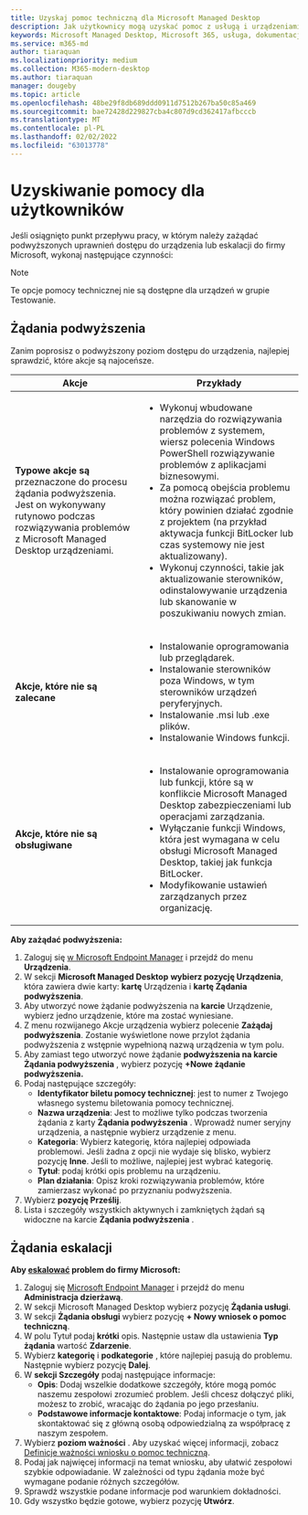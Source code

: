 ```yaml
---
title: Uzyskaj pomoc techniczną dla Microsoft Managed Desktop
description: Jak użytkownicy mogą uzyskać pomoc z usługą i urządzeniami
keywords: Microsoft Managed Desktop, Microsoft 365, usługa, dokumentacja
ms.service: m365-md
author: tiaraquan
ms.localizationpriority: medium
ms.collection: M365-modern-desktop
ms.author: tiaraquan
manager: dougeby
ms.topic: article
ms.openlocfilehash: 48be29f8db689ddd0911d7512b267ba50c85a469
ms.sourcegitcommit: bae72428d229827cba4c807d9cd362417afbcccb
ms.translationtype: MT
ms.contentlocale: pl-PL
ms.lasthandoff: 02/02/2022
ms.locfileid: "63013778"
---
```

# <a name="getting-help-for-users"></a>Uzyskiwanie pomocy dla użytkowników

Jeśli osiągnięto punkt przepływu pracy, w [](../service-description/user-support.md) którym należy zażądać podwyższonych uprawnień dostępu do urządzenia lub eskalacji do firmy Microsoft, wykonaj następujące czynności:

>[!NOTE]
>Te opcje pomocy technicznej nie są dostępne dla urządzeń w grupie Testowanie.

## <a name="elevation-requests"></a>Żądania podwyższenia

Zanim poprosisz o podwyższony poziom dostępu do urządzenia, najlepiej sprawdzić, które akcje są najoceńsze.

| Akcje | Przykłady |
| ------ | ------ |
| **Typowe akcje są** przeznaczone do procesu żądania podwyższenia. Jest on wykonywany rutynowo podczas rozwiązywania problemów z Microsoft Managed Desktop urządzeniami. | <ul><li>Wykonuj wbudowane narzędzia do rozwiązywania problemów z systemem, wiersz polecenia Windows PowerShell rozwiązywanie problemów z aplikacjami biznesowymi.</li><li>Za pomocą obejścia problemu można rozwiązać problem, który powinien działać zgodnie z projektem (na przykład aktywacja funkcji BitLocker lub czas systemowy nie jest aktualizowany).</li><li>Wykonuj czynności, takie jak aktualizowanie sterowników, odinstalowywanie urządzenia lub skanowanie w poszukiwaniu nowych zmian.</li></ul>
| **Akcje, które nie są zalecane** | <ul><li>Instalowanie oprogramowania lub przeglądarek.</li><li>Instalowanie sterowników poza Windows, w tym sterowników urządzeń peryferyjnych.</li><li>Instalowanie .msi lub .exe plików.</li><li>Instalowanie Windows funkcji.</li></ul>
| **Akcje, które nie są obsługiwane** | <ul><li>Instalowanie oprogramowania lub funkcji, które są w konflikcie Microsoft Managed Desktop zabezpieczeniami lub operacjami zarządzania.</li><li>Wyłączanie funkcji Windows, która jest wymagana w celu obsługi Microsoft Managed Desktop, takiej jak funkcja BitLocker.</li><li>Modyfikowanie ustawień zarządzanych przez organizację.</li><ul>

**Aby zażądać podwyższenia:**

1. Zaloguj się [w Microsoft Endpoint Manager](https://endpoint.microsoft.com/) i przejdź do menu **Urządzenia**.
1. W sekcji **Microsoft Managed Desktop** **wybierz pozycję Urządzenia**, która zawiera dwie karty: **kartę** Urządzenia i **kartę Żądania podwyższenia**.
1. Aby utworzyć nowe żądanie podwyższenia na **karcie** Urządzenie, wybierz jedno urządzenie, które ma zostać wyniesiane.
1. Z menu rozwijanego Akcje urządzenia wybierz polecenie **Zażądaj podwyższenia**. Zostanie wyświetlone nowe przylot żądania podwyższenia z wstępnie wypełnioną nazwą urządzenia w tym polu.
1. Aby zamiast tego utworzyć nowe żądanie **podwyższenia na karcie Żądania podwyższenia** , wybierz pozycję **+Nowe żądanie podwyższenia.**
1. Podaj następujące szczegóły:
    - **Identyfikator biletu pomocy technicznej**: jest to numer z Twojego własnego systemu biletowania pomocy technicznej.
    - **Nazwa urządzenia**: Jest to możliwe tylko podczas tworzenia żądania z karty **Żądania podwyższenia** . Wprowadź numer seryjny urządzenia, a następnie wybierz urządzenie z menu.
    - **Kategoria**: Wybierz kategorię, która najlepiej odpowiada problemowi. Jeśli żadna z opcji nie wydaje się blisko, wybierz pozycję **Inne**. Jeśli to możliwe, najlepiej jest wybrać kategorię.
    - **Tytuł**: podaj krótki opis problemu na urządzeniu.
    - **Plan działania**: Opisz kroki rozwiązywania problemów, które zamierzasz wykonać po przyznaniu podwyższenia.
1. Wybierz **pozycję Prześlij**.
1. Lista i szczegóły wszystkich aktywnych i zamkniętych żądań są widoczne na karcie **Żądania podwyższenia** .

## <a name="escalation-requests"></a>Żądania eskalacji

**Aby [eskalować](../service-description/user-support.md#escalation-portal) problem do firmy Microsoft:**

1. Zaloguj się [Microsoft Endpoint Manager](https://endpoint.microsoft.com/) i przejdź do menu **Administracja dzierżawą**.
2. W sekcji Microsoft Managed Desktop wybierz pozycję **Żądania usługi**.
3. W sekcji **Żądania obsługi** wybierz pozycję **+ Nowy wniosek o pomoc techniczną**.
4. W polu Tytuł podaj **krótki** opis. Następnie ustaw dla ustawienia **Typ żądania** wartość **Zdarzenie**.
5. Wybierz **kategorię** i **podkategorie** , które najlepiej pasują do problemu. Następnie wybierz pozycję **Dalej**.
6. W **sekcji Szczegóły** podaj następujące informacje:
    - **Opis**: Dodaj wszelkie dodatkowe szczegóły, które mogą pomóc naszemu zespołowi zrozumieć problem. Jeśli chcesz dołączyć pliki, możesz to zrobić, wracając do żądania po jego przesłaniu.
    - **Podstawowe informacje kontaktowe**: Podaj informacje o tym, jak skontaktować się z główną osobą odpowiedzialną za współpracę z naszym zespołem.
7. Wybierz **poziom ważności** . Aby uzyskać więcej informacji, zobacz [Definicje ważności wniosku o pomoc techniczną](../working-with-managed-desktop/admin-support.md#support-request-severity-definitions).
8. Podaj jak najwięcej informacji na temat wniosku, aby ułatwić zespołowi szybkie odpowiadanie. W zależności od typu żądania może być wymagane podanie różnych szczegółów.
9. Sprawdź wszystkie podane informacje pod warunkiem dokładności.
10. Gdy wszystko będzie gotowe, wybierz pozycję **Utwórz**.
